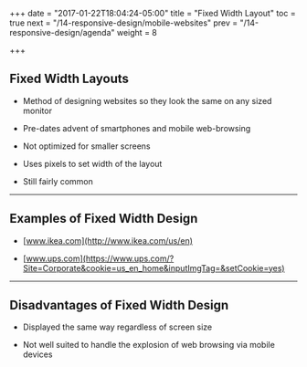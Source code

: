 +++
date = "2017-01-22T18:04:24-05:00"
title = "Fixed Width Layout"
toc = true
next = "/14-responsive-design/mobile-websites"
prev = "/14-responsive-design/agenda"
weight = 8

+++

## Fixed Width Layouts

- Method of designing websites so they look the same on any sized monitor

- Pre-dates advent of smartphones and mobile web-browsing

- Not optimized for smaller screens

- Uses pixels to set width of the layout

- Still fairly common

---

## Examples of Fixed Width Design

- [www.ikea.com](http://www.ikea.com/us/en)

- [www.ups.com](https://www.ups.com/?Site=Corporate&cookie=us_en_home&inputImgTag=&setCookie=yes)

---

## Disadvantages of Fixed Width Design

- Displayed the same way regardless of screen size

- Not well suited to handle the explosion of web browsing via mobile devices


